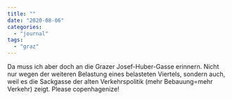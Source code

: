 ```yaml
---
title: ""
date: "2020-08-06"
categories: 
  - "journal"
tags: 
  - "graz"
---
```


Da muss ich aber doch an die Grazer Josef-Huber-Gasse erinnern. Nicht nur wegen der weiteren Belastung eines belasteten Viertels, sondern auch, weil es die Sackgasse der alten Verkehrspolitik (mehr Bebauung=mehr Verkehr) zeigt. Please copenhagenize!
